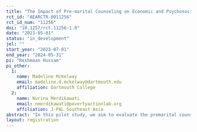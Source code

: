 ```yaml
---
title: "The Impact of Pre-marital Counseling on Economic and Psychosocial Wellbeing of Women: A Field Experiment in Indonesia"
rct_id: "AEARCTR-0011256"
rct_id_num: "11256"
doi: "10.1257/rct.11256-1.0"
date: "2023-05-01"
status: "in_development"
jel: ""
start_year: "2023-07-01"
end_year: "2024-05-31"
pi: "Reshmaan Hussam"
pi_other:
  1:
    name: Madeline McKelway
    email: madeline.d.mckelway@dartmouth.edu
    affiliation: Dartmouth College
  2:
    name: Nurina Merdikawati
    email: nmerdikawati@povertyactionlab.org
    affiliation: J-PAL Southeast Asia
abstract: "In this pilot study, we aim to evaluate the premarital counselling program (Bimwin) conducted by sub-district religious offices (KUA) in Indonesia. Pre-marital counselling may be a powerful means of shaping, aligning, and setting expectations around the needs and desires of women in a marriage, with implications for sexual and reproductive health, fertility, intra-household bargaining power, female labor force participation, and couples’ general wellbeing. We will randomize an invitation to the two-day, face-to-face premarital counselling program. Under this scenario, the couples in the control group either receive a shortened in-person or virtual Bimwin , or no Bimwin program at all. One key outcome of this pilot study will be take-up, or the conversion rate from opportunity to attendance. We will also evaluate short-term impacts on economic, health, and psychosocial outcomes of the couples. "
layout: registration
---
```


